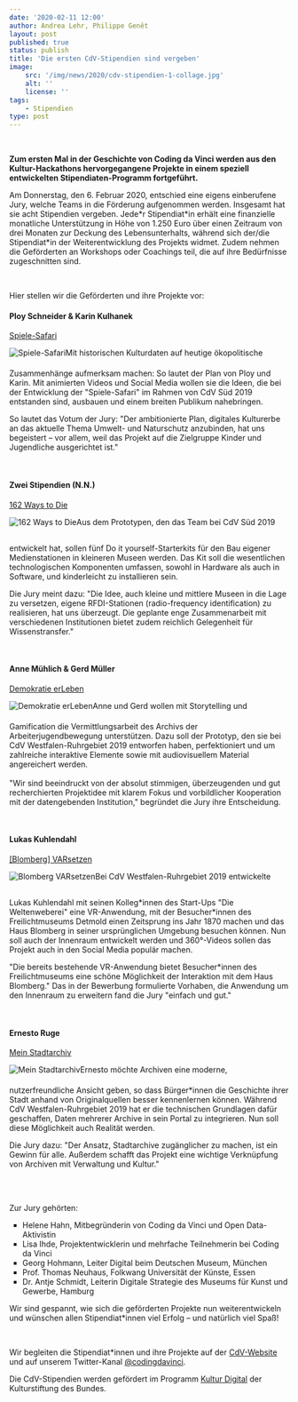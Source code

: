 ```yaml
---
date: '2020-02-11 12:00'
author: Andrea Lehr, Philippe Genêt
layout: post
published: true
status: publish
title: 'Die ersten CdV-Stipendien sind vergeben'
image:
    src: '/img/news/2020/cdv-stipendien-1-collage.jpg'
    alt: ''
    license: ''
tags:
    - Stipendien
type: post
---
```

<br/>
<p><b>Zum ersten Mal in der Geschichte von Coding da Vinci werden aus den Kultur-Hackathons hervorgegangene Projekte in einem speziell entwickelten Stipendiaten-Programm fortgeführt.</b></p>

<p>Am Donnerstag, den 6. Februar 2020, entschied eine eigens einberufene Jury, welche Teams in die Förderung aufgenommen werden. Insgesamt hat sie acht Stipendien vergeben. Jede*r Stipendiat*in erhält eine finanzielle monatliche Unterstützung in Höhe von 1.250 Euro über einen Zeitraum von drei Monaten zur Deckung des Lebensunterhalts, während sich der/die Stipendiat*in der Weiterentwicklung des Projekts widmet. Zudem nehmen die Geförderten an Workshops oder Coachings teil, die auf ihre Bedürfnisse zugeschnitten sind.</p><br/>
<p>Hier stellen wir die Geförderten und ihre Projekte vor:</p>

<h4>Ploy Schneider & Karin Kulhanek</h4>
<p><a href="https://codingdavinci.de/projects/2019_sued/spiele_safari.html" target="_blank">Spiele-Safari</a></p>
<p><img alt="Spiele-Safari" class="img-responsive col-lg-2 col-md-2 col-sm-2 inline-logo" style="margin-left: 0px; margin-bottom: 20px" src="/img/projekte/spiele_safari-square.jpg">Mit historischen Kulturdaten auf heutige ökopolitische Zusammenhänge aufmerksam machen: So lautet der Plan von Ploy und Karin. Mit animierten Videos und Social Media wollen sie die Ideen, die bei der Entwicklung der "Spiele-Safari" im Rahmen von CdV Süd 2019 entstanden sind, ausbauen und einem breiten Publikum nahebringen.</p>
<p>So lautet das Votum der Jury: "Der ambitionierte Plan, digitales Kulturerbe an das aktuelle Thema Umwelt- und Naturschutz anzubinden, hat uns begeistert – vor allem, weil das Projekt auf die Zielgruppe Kinder und Jugendliche ausgerichtet ist."</p><br/>

<h4>Zwei Stipendien (N.N.)</h4>
<p><a href="https://codingdavinci.de/projects/2019_sued/ways_162_to_die.html" target="_blank">162 Ways to Die</a></p> 
<p><img alt="162 Ways to Die" class="img-responsive col-lg-2 col-md-2 col-sm-2 inline-logo" style="margin-left: 0px; margin-bottom: 30px" src="/img/projekte/ways_162_to_die-square.jpg">Aus dem Prototypen, den das Team bei CdV Süd 2019 entwickelt hat, sollen fünf Do it yourself-Starterkits für den Bau eigener Medienstationen in kleineren Museen werden. Das Kit soll die wesentlichen technologischen Komponenten umfassen, sowohl in Hardware als auch in Software, und kinderleicht zu installieren sein.</p>
<p>Die Jury meint dazu: "Die Idee, auch kleine und mittlere Museen in die Lage zu versetzen, eigene RFDI-Stationen (radio-frequency identification) zu realisieren, hat uns überzeugt. Die geplante enge Zusammenarbeit mit verschiedenen Institutionen bietet zudem reichlich Gelegenheit für Wissenstransfer."</p><br/>

<h4>Anne Mühlich & Gerd Müller</h4>
<p><a href="https://codingdavinci.de/projects/2019_west/demokratie_erleben.html" target="_blank">Demokratie erLeben</a></p> 
<p><img alt="Demokratie erLeben" class="img-responsive col-lg-2 col-md-2 col-sm-2 inline-logo" style="margin-left: 0px; margin-bottom: 20px" src="/img/projekte/2019_west/demokratie_erleben-square.jpg">Anne und Gerd wollen mit Storytelling und Gamification die Vermittlungsarbeit des Archivs der Arbeiterjugendbewegung unterstützen. Dazu soll der Prototyp, den sie bei CdV Westfalen-Ruhrgebiet 2019 entworfen haben, perfektioniert und um zahlreiche interaktive Elemente sowie mit audiovisuellem Material angereichert werden.<br/><br/>
"Wir sind beeindruckt von der absolut stimmigen, überzeugenden und gut recherchierten Projektidee mit klarem Fokus und vorbildlicher Kooperation mit der datengebenden Institution," begründet die Jury ihre Entscheidung.</p><br/>

<h4>Lukas Kuhlendahl</h4>
<p><a href="https://codingdavinci.de/projects/2019_west/blombergVARsetzen_VR.html" target="_blank">[Blomberg] VARsetzen</a></p>
<p><img alt="Blomberg VARsetzen" class="img-responsive col-lg-2 col-md-2 col-sm-2 inline-logo" style="margin-left: 0px; margin-bottom: 30px" src="/img/projekte/2019_west/blombergVARsetzen_VR-square.jpg">Bei CdV Westfalen-Ruhrgebiet 2019 entwickelte Lukas Kuhlendahl mit seinen Kolleg*innen des Start-Ups "Die Weltenweberei" eine VR-Anwendung, mit der Besucher*innen des Freilichtmuseums Detmold einen Zeitsprung ins Jahr 1870 machen und das Haus Blomberg in seiner ursprünglichen Umgebung besuchen können. Nun soll auch der Innenraum entwickelt werden und 360°-Videos sollen das Projekt auch in den Social Media populär machen.</p>
<p>"Die bereits bestehende VR-Anwendung bietet Besucher*innen des Freilichtmuseums eine schöne Möglichkeit der Interaktion mit dem Haus Blomberg." Das in der Bewerbung formulierte Vorhaben, die Anwendung um den Innenraum zu erweitern fand die Jury "einfach und gut."</p><br/>

<h4>Ernesto Ruge</h4>
<p><a href="https://codingdavinci.de/projects/2019_west/mein_stadtarchiv.html" target="_blank">Mein Stadtarchiv</a></p> 
<p><img alt="Mein Stadtarchiv" class="img-responsive col-lg-2 col-md-2 col-sm-2 inline-logo" style="margin-left: 0px; margin-bottom: 20px" src="/img/projekte/2019_west/mein_stadtarchiv-square.jpg">Ernesto möchte Archiven eine moderne, nutzerfreundliche Ansicht geben, so dass Bürger*innen die Geschichte ihrer Stadt anhand von Originalquellen besser kennenlernen können. Während CdV Westfalen-Ruhrgebiet 2019 hat er die technischen Grundlagen dafür geschaffen, Daten mehrerer Archive in sein Portal zu integrieren. Nun soll diese Möglichkeit auch Realität werden.</p>
<p>Die Jury dazu: "Der Ansatz, Stadtarchive zugänglicher zu machen, ist ein Gewinn für alle. Außerdem schafft das Projekt eine wichtige Verknüpfung von Archiven mit Verwaltung und Kultur."</p>
<br/><br/>

<p>Zur Jury gehörten:
	<ul style="list-style-type: square;">
		<li>Helene Hahn, Mitbegründerin von Coding da Vinci und Open Data-Aktivistin</li>
		<li>Lisa Ihde, Projektentwicklerin und mehrfache Teilnehmerin bei Coding da Vinci</li> 
		<li>Georg Hohmann, Leiter Digital beim Deutschen Museum, München</li>
		<li>Prof. Thomas Neuhaus, Folkwang Universität der Künste, Essen</li>
		<li>Dr. Antje Schmidt, Leiterin Digitale Strategie des Museums für Kunst und Gewerbe, Hamburg</li>
	</ul>
</p>
<p>Wir sind gespannt, wie sich die geförderten Projekte nun weiterentwickeln und wünschen allen Stipendiat*innen viel Erfolg – und natürlich viel Spaß!</p><br/>
<p>Wir begleiten die Stipendiat*innen und ihre Projekte auf der <a href="https://codingdavinci.de/" target="_blank">CdV-Website</a> und auf unserem Twitter-Kanal <a href="https://twitter.com/codingdavinci" target="_blank">@codingdavinci</a>.</p>
<p>Die CdV-Stipendien werden gefördert im Programm <a href="https://www.kulturstiftung-des-bundes.de/de/projekte/film_und_neue_medien/detail/kultur_digital.html" target="_blank">Kultur Digital</a> der Kulturstiftung des Bundes.</p>
